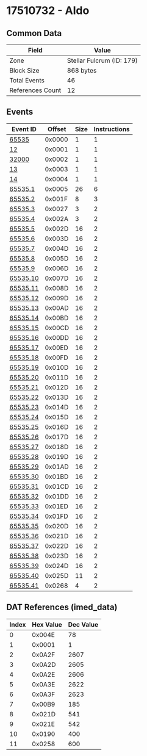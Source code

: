 # 17510732 - Aldo

## Common Data

| Field            | Value                     |
|------------------|---------------------------|
| Zone             | Stellar Fulcrum (ID: 179) |
| Block Size       | 868 bytes                 |
| Total Events     | 46                        |
| References Count | 12                        |

## Events

| Event ID                  | Offset   |   Size |   Instructions |
|---------------------------|----------|--------|----------------|
| [65535](./65535.md)       | 0x0000   |      1 |              1 |
| [12](./12.md)             | 0x0001   |      1 |              1 |
| [32000](./32000.md)       | 0x0002   |      1 |              1 |
| [13](./13.md)             | 0x0003   |      1 |              1 |
| [14](./14.md)             | 0x0004   |      1 |              1 |
| [65535.1](./65535.1.md)   | 0x0005   |     26 |              6 |
| [65535.2](./65535.2.md)   | 0x001F   |      8 |              3 |
| [65535.3](./65535.3.md)   | 0x0027   |      3 |              2 |
| [65535.4](./65535.4.md)   | 0x002A   |      3 |              2 |
| [65535.5](./65535.5.md)   | 0x002D   |     16 |              2 |
| [65535.6](./65535.6.md)   | 0x003D   |     16 |              2 |
| [65535.7](./65535.7.md)   | 0x004D   |     16 |              2 |
| [65535.8](./65535.8.md)   | 0x005D   |     16 |              2 |
| [65535.9](./65535.9.md)   | 0x006D   |     16 |              2 |
| [65535.10](./65535.10.md) | 0x007D   |     16 |              2 |
| [65535.11](./65535.11.md) | 0x008D   |     16 |              2 |
| [65535.12](./65535.12.md) | 0x009D   |     16 |              2 |
| [65535.13](./65535.13.md) | 0x00AD   |     16 |              2 |
| [65535.14](./65535.14.md) | 0x00BD   |     16 |              2 |
| [65535.15](./65535.15.md) | 0x00CD   |     16 |              2 |
| [65535.16](./65535.16.md) | 0x00DD   |     16 |              2 |
| [65535.17](./65535.17.md) | 0x00ED   |     16 |              2 |
| [65535.18](./65535.18.md) | 0x00FD   |     16 |              2 |
| [65535.19](./65535.19.md) | 0x010D   |     16 |              2 |
| [65535.20](./65535.20.md) | 0x011D   |     16 |              2 |
| [65535.21](./65535.21.md) | 0x012D   |     16 |              2 |
| [65535.22](./65535.22.md) | 0x013D   |     16 |              2 |
| [65535.23](./65535.23.md) | 0x014D   |     16 |              2 |
| [65535.24](./65535.24.md) | 0x015D   |     16 |              2 |
| [65535.25](./65535.25.md) | 0x016D   |     16 |              2 |
| [65535.26](./65535.26.md) | 0x017D   |     16 |              2 |
| [65535.27](./65535.27.md) | 0x018D   |     16 |              2 |
| [65535.28](./65535.28.md) | 0x019D   |     16 |              2 |
| [65535.29](./65535.29.md) | 0x01AD   |     16 |              2 |
| [65535.30](./65535.30.md) | 0x01BD   |     16 |              2 |
| [65535.31](./65535.31.md) | 0x01CD   |     16 |              2 |
| [65535.32](./65535.32.md) | 0x01DD   |     16 |              2 |
| [65535.33](./65535.33.md) | 0x01ED   |     16 |              2 |
| [65535.34](./65535.34.md) | 0x01FD   |     16 |              2 |
| [65535.35](./65535.35.md) | 0x020D   |     16 |              2 |
| [65535.36](./65535.36.md) | 0x021D   |     16 |              2 |
| [65535.37](./65535.37.md) | 0x022D   |     16 |              2 |
| [65535.38](./65535.38.md) | 0x023D   |     16 |              2 |
| [65535.39](./65535.39.md) | 0x024D   |     16 |              2 |
| [65535.40](./65535.40.md) | 0x025D   |     11 |              2 |
| [65535.41](./65535.41.md) | 0x0268   |      4 |              2 |

## DAT References (imed_data)

|   Index | Hex Value   |   Dec Value |
|---------|-------------|-------------|
|       0 | 0x004E      |          78 |
|       1 | 0x0001      |           1 |
|       2 | 0x0A2F      |        2607 |
|       3 | 0x0A2D      |        2605 |
|       4 | 0x0A2E      |        2606 |
|       5 | 0x0A3E      |        2622 |
|       6 | 0x0A3F      |        2623 |
|       7 | 0x00B9      |         185 |
|       8 | 0x021D      |         541 |
|       9 | 0x021E      |         542 |
|      10 | 0x0190      |         400 |
|      11 | 0x0258      |         600 |
